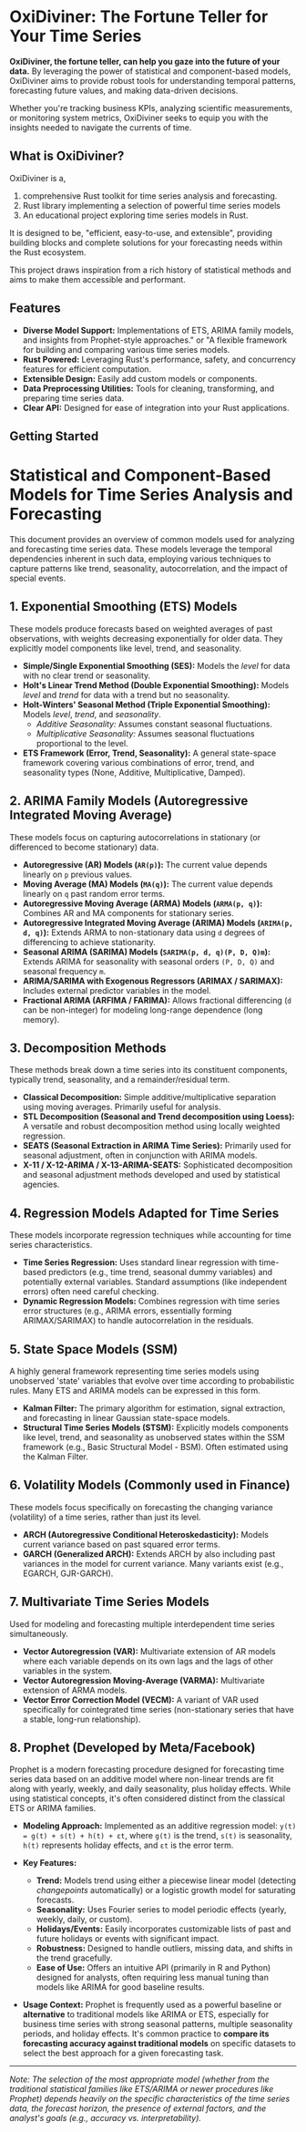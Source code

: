 # OxiDiviner: The Fortune Teller for Your Time Series

**OxiDiviner, the fortune teller, can help you gaze into the future of your data.** By leveraging the power of statistical and component-based models, OxiDiviner aims to provide robust tools for understanding temporal patterns, forecasting future values, and making data-driven decisions.

Whether you're tracking business KPIs, analyzing scientific measurements, or monitoring system metrics, OxiDiviner seeks to equip you with the insights needed to navigate the currents of time.

## What is OxiDiviner?

OxiDiviner is a, 
1. comprehensive Rust toolkit for time series analysis and forecasting.
2. Rust library implementing a selection of powerful time series models
3. An educational project exploring time series models in Rust.

It is designed to be, "efficient, easy-to-use, and extensible", providing building blocks and complete solutions for your forecasting needs within the Rust ecosystem.

This project draws inspiration from a rich history of statistical methods and aims to make them accessible and performant.

## Features

* **Diverse Model Support:** Implementations of ETS, ARIMA family models, and insights from Prophet-style approaches." or "A flexible framework for building and comparing various time series models.
* **Rust Powered:** Leveraging Rust's performance, safety, and concurrency features for efficient computation.
* **Extensible Design:** Easily add custom models or components.
* **Data Preprocessing Utilities:** Tools for cleaning, transforming, and preparing time series data.
* **Clear API:** Designed for ease of integration into your Rust applications.

## Getting Started

# Statistical and Component-Based Models for Time Series Analysis and Forecasting

This document provides an overview of common models used for analyzing and forecasting time series data. These models leverage the temporal dependencies inherent in such data, employing various techniques to capture patterns like trend, seasonality, autocorrelation, and the impact of special events.

## 1. Exponential Smoothing (ETS) Models

These models produce forecasts based on weighted averages of past observations, with weights decreasing exponentially for older data. They explicitly model components like level, trend, and seasonality.

* **Simple/Single Exponential Smoothing (SES):** Models the *level* for data with no clear trend or seasonality.
* **Holt's Linear Trend Method (Double Exponential Smoothing):** Models *level* and *trend* for data with a trend but no seasonality.
* **Holt-Winters' Seasonal Method (Triple Exponential Smoothing):** Models *level*, *trend*, and *seasonality*.
    * *Additive Seasonality:* Assumes constant seasonal fluctuations.
    * *Multiplicative Seasonality:* Assumes seasonal fluctuations proportional to the level.
* **ETS Framework (Error, Trend, Seasonality):** A general state-space framework covering various combinations of error, trend, and seasonality types (None, Additive, Multiplicative, Damped).

## 2. ARIMA Family Models (Autoregressive Integrated Moving Average)

These models focus on capturing autocorrelations in stationary (or differenced to become stationary) data.

* **Autoregressive (AR) Models (`AR(p)`):** The current value depends linearly on `p` previous values.
* **Moving Average (MA) Models (`MA(q)`):** The current value depends linearly on `q` past random error terms.
* **Autoregressive Moving Average (ARMA) Models (`ARMA(p, q)`):** Combines AR and MA components for stationary series.
* **Autoregressive Integrated Moving Average (ARIMA) Models (`ARIMA(p, d, q)`):** Extends ARMA to non-stationary data using `d` degrees of differencing to achieve stationarity.
* **Seasonal ARIMA (SARIMA) Models (`SARIMA(p, d, q)(P, D, Q)m`):** Extends ARIMA for seasonality with seasonal orders `(P, D, Q)` and seasonal frequency `m`.
* **ARIMA/SARIMA with Exogenous Regressors (ARIMAX / SARIMAX):** Includes external predictor variables in the model.
* **Fractional ARIMA (ARFIMA / FARIMA):** Allows fractional differencing (`d` can be non-integer) for modeling long-range dependence (long memory).

## 3. Decomposition Methods

These methods break down a time series into its constituent components, typically trend, seasonality, and a remainder/residual term.

* **Classical Decomposition:** Simple additive/multiplicative separation using moving averages. Primarily useful for analysis.
* **STL Decomposition (Seasonal and Trend decomposition using Loess):** A versatile and robust decomposition method using locally weighted regression.
* **SEATS (Seasonal Extraction in ARIMA Time Series):** Primarily used for seasonal adjustment, often in conjunction with ARIMA models.
* **X-11 / X-12-ARIMA / X-13-ARIMA-SEATS:** Sophisticated decomposition and seasonal adjustment methods developed and used by statistical agencies.

## 4. Regression Models Adapted for Time Series

These models incorporate regression techniques while accounting for time series characteristics.

* **Time Series Regression:** Uses standard linear regression with time-based predictors (e.g., time trend, seasonal dummy variables) and potentially external variables. Standard assumptions (like independent errors) often need careful checking.
* **Dynamic Regression Models:** Combines regression with time series error structures (e.g., ARIMA errors, essentially forming ARIMAX/SARIMAX) to handle autocorrelation in the residuals.

## 5. State Space Models (SSM)

A highly general framework representing time series models using unobserved 'state' variables that evolve over time according to probabilistic rules. Many ETS and ARIMA models can be expressed in this form.

* **Kalman Filter:** The primary algorithm for estimation, signal extraction, and forecasting in linear Gaussian state-space models.
* **Structural Time Series Models (STSM):** Explicitly models components like level, trend, and seasonality as unobserved states within the SSM framework (e.g., Basic Structural Model - BSM). Often estimated using the Kalman Filter.

## 6. Volatility Models (Commonly used in Finance)

These models focus specifically on forecasting the changing variance (volatility) of a time series, rather than just its level.

* **ARCH (Autoregressive Conditional Heteroskedasticity):** Models current variance based on past squared error terms.
* **GARCH (Generalized ARCH):** Extends ARCH by also including past variances in the model for current variance. Many variants exist (e.g., EGARCH, GJR-GARCH).

## 7. Multivariate Time Series Models

Used for modeling and forecasting multiple interdependent time series simultaneously.

* **Vector Autoregression (VAR):** Multivariate extension of AR models where each variable depends on its own lags and the lags of other variables in the system.
* **Vector Autoregression Moving-Average (VARMA):** Multivariate extension of ARMA models.
* **Vector Error Correction Model (VECM):** A variant of VAR used specifically for cointegrated time series (non-stationary series that have a stable, long-run relationship).

## 8. Prophet (Developed by Meta/Facebook)

Prophet is a modern forecasting procedure designed for forecasting time series data based on an additive model where non-linear trends are fit along with yearly, weekly, and daily seasonality, plus holiday effects. While using statistical concepts, it's often considered distinct from the classical ETS or ARIMA families.

* **Modeling Approach:** Implemented as an additive regression model: `y(t) = g(t) + s(t) + h(t) + εt`, where `g(t)` is the trend, `s(t)` is seasonality, `h(t)` represents holiday effects, and `εt` is the error term.
* **Key Features:**
    * **Trend:** Models trend using either a piecewise linear model (detecting *changepoints* automatically) or a logistic growth model for saturating forecasts.
    * **Seasonality:** Uses Fourier series to model periodic effects (yearly, weekly, daily, or custom).
    * **Holidays/Events:** Easily incorporates customizable lists of past and future holidays or events with significant impact.
    * **Robustness:** Designed to handle outliers, missing data, and shifts in the trend gracefully.
    * **Ease of Use:** Offers an intuitive API (primarily in R and Python) designed for analysts, often requiring less manual tuning than models like ARIMA for good baseline results.

* **Usage Context:** Prophet is frequently used as a powerful baseline or **alternative** to traditional models like ARIMA or ETS, especially for business time series with strong seasonal patterns, multiple seasonality periods, and holiday effects. It's common practice to **compare its forecasting accuracy against traditional models** on specific datasets to select the best approach for a given forecasting task.

---

*Note: The selection of the most appropriate model (whether from the traditional statistical families like ETS/ARIMA or newer procedures like Prophet) depends heavily on the specific characteristics of the time series data, the forecast horizon, the presence of external factors, and the analyst's goals (e.g., accuracy vs. interpretability).*
